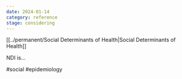 ```yaml
---
date: 2024-01-14
category: reference
stage: considering
---
```


[[../permanent/Social Determinants of Health|Social Determinants of Health]]

NDI is...

#social 
#epidemiology 